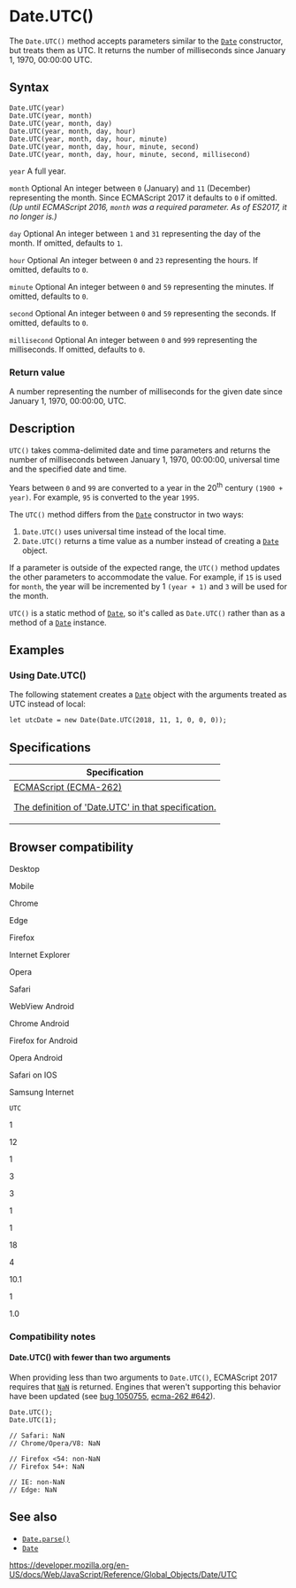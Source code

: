 # Date.UTC()

The `Date.UTC()` method accepts parameters similar to the [`Date`](../date) constructor, but treats them as UTC. It returns the number of milliseconds since January 1, 1970, 00:00:00 UTC.

## Syntax

    Date.UTC(year)
    Date.UTC(year, month)
    Date.UTC(year, month, day)
    Date.UTC(year, month, day, hour)
    Date.UTC(year, month, day, hour, minute)
    Date.UTC(year, month, day, hour, minute, second)
    Date.UTC(year, month, day, hour, minute, second, millisecond)

`year`
A full year.

`month` <span class="badge inline optional">Optional</span>
An integer between `0` (January) and `11` (December) representing the month. Since ECMAScript 2017 it defaults to `0` if omitted. _(Up until ECMAScript 2016, `month` was a required parameter. As of ES2017, it no longer is.)_

`day` <span class="badge inline optional">Optional</span>
An integer between `1` and `31` representing the day of the month. If omitted, defaults to `1`.

`hour` <span class="badge inline optional">Optional</span>
An integer between `0` and `23` representing the hours. If omitted, defaults to `0`.

`minute` <span class="badge inline optional">Optional</span>
An integer between `0` and `59` representing the minutes. If omitted, defaults to `0`.

`second` <span class="badge inline optional">Optional</span>
An integer between `0` and `59` representing the seconds. If omitted, defaults to `0`.

`millisecond` <span class="badge inline optional">Optional</span>
An integer between `0` and `999` representing the milliseconds. If omitted, defaults to `0`.

### Return value

A number representing the number of milliseconds for the given date since January 1, 1970, 00:00:00, UTC.

## Description

`UTC()` takes comma-delimited date and time parameters and returns the number of milliseconds between January 1, 1970, 00:00:00, universal time and the specified date and time.

Years between `0` and `99` are converted to a year in the 20<sup>th</sup> century `(1900 + year)`. For example, `95` is converted to the year `1995`.

The `UTC()` method differs from the [`Date`](../date) constructor in two ways:

1.  `Date.UTC()` uses universal time instead of the local time.
2.  `Date.UTC()` returns a time value as a number instead of creating a [`Date`](../date) object.

If a parameter is outside of the expected range, the `UTC()` method updates the other parameters to accommodate the value. For example, if `15` is used for `month`, the year will be incremented by 1 `(year + 1)` and `3` will be used for the month.

`UTC()` is a static method of [`Date`](../date), so it's called as `Date.UTC()` rather than as a method of a [`Date`](../date) instance.

## Examples

### Using Date.UTC()

The following statement creates a [`Date`](../date) object with the arguments treated as UTC instead of local:

    let utcDate = new Date(Date.UTC(2018, 11, 1, 0, 0, 0));

## Specifications

<table>
<thead>
<tr class="header">
<th>Specification</th>
</tr>
</thead>
<tbody>
<tr class="odd">
<td>
<a href="https://tc39.es/ecma262/#sec-date.utc">ECMAScript (ECMA-262)
<br/>

<span class="small">The definition of 'Date.UTC' in that specification.</span>
</a>
</td>
</tr>
</tbody>
</table>

## Browser compatibility

Desktop

Mobile

Chrome

Edge

Firefox

Internet Explorer

Opera

Safari

WebView Android

Chrome Android

Firefox for Android

Opera Android

Safari on IOS

Samsung Internet

`UTC`

1

12

1

3

3

1

1

18

4

10.1

1

1.0

### Compatibility notes

#### Date.UTC() with fewer than two arguments

When providing less than two arguments to `Date.UTC()`, ECMAScript 2017 requires that [`NaN`](../nan) is returned. Engines that weren't supporting this behavior have been updated (see [bug 1050755](https://bugzilla.mozilla.org/show_bug.cgi?id=1050755), [ecma-262 \#642](https://github.com/tc39/ecma262/pull/642)).

    Date.UTC();
    Date.UTC(1);

    // Safari: NaN
    // Chrome/Opera/V8: NaN

    // Firefox <54: non-NaN
    // Firefox 54+: NaN

    // IE: non-NaN
    // Edge: NaN

## See also

-   [`Date.parse()`](parse)
-   [`Date`](../date)

<a href="https://developer.mozilla.org/en-US/docs/Web/JavaScript/Reference/Global_Objects/Date/UTC" class="_attribution-link">https://developer.mozilla.org/en-US/docs/Web/JavaScript/Reference/Global_Objects/Date/UTC</a>
